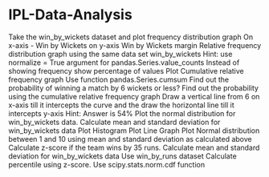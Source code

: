 # IPL-Data-Analysis

Take the win_by_wickets dataset and plot frequency distribution graph On x-axis - Win by Wickets on y-axis Win by Wickets margin
Relative frequency distribution graph using the same data set win_by_wickets Hint: use normalize = True argument for pandas.Series.value_counts Instead of showing frequency show percentage of values
Plot Cumulative relative frequency graph Use function pandas.Series.cumsum
Find out the probability of winning a match by 6 wickets or less? Find out the probability using the cumulative relative frequency graph Draw a vertical line from 6 on x-axis till it intercepts the curve and the draw the horizontal line till it intercepts y-axis Hint: Answer is 54%
Plot the normal distribution for win_by_wickets data. Calculate mean and standard deviation for win_by_wickets data Plot Histogram Plot Line Graph Plot Normal distribution between 1 and 10 using mean and standard deviation as calculated above
Calculate z-score if the team wins by 35 runs. Calculate mean and standard deviation for win_by_wickets data Use win_by_runs dataset
Calculate percentile using z-score. Use scipy.stats.norm.cdf function
